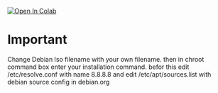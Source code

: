 
[![Open In Colab](https://colab.research.google.com/assets/colab-badge.svg)](https://colab.research.google.com/github/epg900/MakeDebianLive/blob/main/MakeDebianLive.ipynb)

Important
==============
Change Debian Iso filename with your own filename.
then in chroot command box enter your installation command.
befor this edit /etc/resolve.conf with 
name 8.8.8.8
and edit /etc/apt/sources.list 
with debian source config in debian.org
